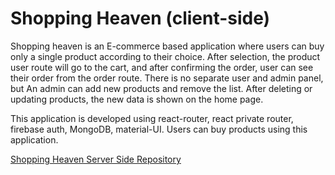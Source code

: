 # Shopping Heaven (client-side)

Shopping heaven is an E-commerce based application where users can buy only a single product according to their choice. After selection, the product user route will go to the cart, and after confirming the order, user can see their order from the order route.
There is no separate user and admin panel, but An admin can add new products and remove the list. After deleting or updating products, the new data is shown on the home page. 

This application is developed using react-router, react private router, firebase auth, MongoDB, material-UI.
Users can buy products using this application.

[Shopping Heaven Server Side Repository](https://github.com/ToufiqurRahmanTamkin/Shopping-Heaven-Ecommerce-Server)